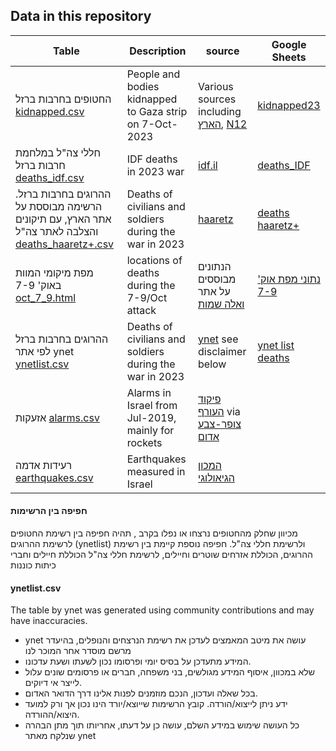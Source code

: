 ## Data in this repository
| Table                                                                                                                                                                                                                                                                                         | Description                                             | source                                                                                                                                                                                                   | Google Sheets                                                                                                            |
|-----------------------------------------------------------------------------------------------------------------------------------------------------------------------------------------------------------------------------------------------------------------------------------------------|---------------------------------------------------------|----------------------------------------------------------------------------------------------------------------------------------------------------------------------------------------------------------|--------------------------------------------------------------------------------------------------------------------------|
| החטופים בחרבות ברזל [kidnapped.csv](https://github.com/yuval-harpaz/alarms/blob/master/data/kidnapped.csv)                                                                                                                                                                                    | People and bodies kidnapped to Gaza strip on 7-Oct-2023 | Various sources including [הארץ](https://www.haaretz.co.il/news/2023-11-23/ty-article-magazine/0000018b-4196-d242-abef-53b654760000), [N12](https://kidnappedfromisrael.n12.co.il/?makoopenchrometabs=1) | [kidnapped23](https://docs.google.com/spreadsheets/d/1wo93qBTViE2qzB649IHDWSltwN6O256l2pqzyP955GA/edit?usp=sharing)      |
| חללי צה"ל במלחמת חרבות ברזל [deaths_idf.csv](https://github.com/yuval-harpaz/alarms/blob/master/data/deaths_idf.csv)                                                                                                                                                                          | IDF deaths in 2023 war                                  | [idf.il](https://www.idf.il/%D7%A0%D7%95%D7%A4%D7%9C%D7%99%D7%9D/%D7%97%D7%9C%D7%9C%D7%99-%D7%94%D7%9E%D7%9C%D7%97%D7%9E%D7%94/)                                                                         | [deaths_IDF](https://docs.google.com/spreadsheets/d/1eSNTW7z4hTnYvrUqqsu6Zn8pWfojsmBQkP382JTHxsY/edit?usp=sharing)       |
| ההרוגים בחרבות ברזל. הרשימה מבוססת על אתר הארץ, עם תיקונים והצלבה לאתר צה"ל                                                                                                              [deaths_haaretz+.csv](https://github.com/yuval-harpaz/alarms/blob/master/data/deaths_haaretz%2B.csv) | Deaths of civilians and soldiers during the war in 2023 | [haaretz](https://www.haaretz.co.il/news/2023-10-12/ty-article-magazine/0000018b-1367-dcc2-a99b-17779a0a0000)                                                                                            | [deaths haaretz+](https://docs.google.com/spreadsheets/d/1DDxdlCyfm42SyLLgcv7fIBywsj03dmfY1VWZkfEYdpw/edit?usp=sharing)  |
|מפת מיקומי המוות באוק' 7-9 [oct_7_9.html](https://yuval-harpaz.github.io/alarms/oct_7_9.html) | locations of deaths during the 7-9/Oct attack | הנתונים מבוססים על אתר [ואלה שמות](https://oct7names.co.il/)| [נתוני מפת אוק' 7-9](https://docs.google.com/spreadsheets/d/1bImioxD69gmyYhOsggcgCj1EK8Dxp8n25jwGS80GWSY/edit?usp=sharing)|
| ההרוגים בחרבות ברזל לפי אתר ynet                                                                                                             [ynetlist.csv](https://github.com/yuval-harpaz/alarms/blob/master/data/ynetlist.csv)                                                             | Deaths of civilians and soldiers during the war in 2023 | [ynet](https://www.ynet.co.il/news/category/51693) see disclaimer below                                                                                                                                  | [ynet list deaths](https://docs.google.com/spreadsheets/d/19XPbAwHNwwIhagefc61yf3Kr8O_lImbPwwcD6anp2q8/edit?usp=sharing) |
| אזעקות [alarms.csv](https://github.com/yuval-harpaz/alarms/blob/master/data/alarms.csv)                                                                                                                                                                                                       | Alarms in Israel from Jul-2019, mainly for rockets      | [פיקוד העורף](https://www.oref.org.il/) via [צופר-צבע אדום](https://www.tzevaadom.co.il/)                                                                                                                ||
| רעידות אדמה [earthquakes.csv](https://github.com/yuval-harpaz/alarms/blob/master/data/earthquakes.csv)                                                                                                                                                                                        | Earthquakes measured in Israel                          | [המכון הגיאולוגי](https://eq.gsi.gov.il/heb/earthquake/lastEarthquakes.php)                                                                                                                              ||
#### חפיפה בין הרשימות
מכיוון שחלק מהחטופים נרצחו או נפלו בקרב , תהיה חפיפה בין רשימת החטופים לרשימת ההרוגים (ynetlist) ולרשימת חללי צה"ל. חפיפה נוספת קיימת בין רשימת ההרוגים, הכוללת אזרחים שוטרים וחיילים, לרשימת חללי צה"ל הכוללת חיילים וחברי כיתות כוננות  
#### ynetlist.csv
The table by ynet was generated using community contributions and may have inaccuracies.
* ynet עושה את מיטב המאמצים לעדכן את רשימת הנרצחים והנופלים, בהיעדר מרשם מוסדר אחר המוכר לנו
* המידע מתעדכן על בסיס יומי ופרסומו נכון לשעתו ושעת עדכונו.
*  שלא במכוון, איסוף המידע מגולשים, בני משפחה, חברים או פרסומים שונים עלול לייצר אי דיוקים.
* בכל שאלה ועדכון, הנכם מוזמנים לפנות אלינו דרך הדואר האדום.
* ידע ניתן לייצוא/הורדה. קובץ הרשימות שייוצא/יורד הינו נכון אך ורק למועד היצוא/ההורדה.
*  כל העושה שימוש במידע השלם, עושה כן על דעתו, אחריותו תוך מתן הבהרה שנלקח מאתר ynet
